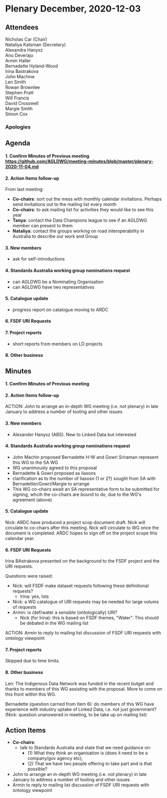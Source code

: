 # Plenary December, 2020-12-03

## Attendees
Nicholas Car (Chair)  
Nataliya Katsman (Secretary)  
Alexandra Hanysz  
Anu Deveraju  
Armin Haller  
Bernadette Hyland-Wood  
Irina Bastrakova  
John Machine  
Len Smith  
Rowan Brownlee  
Stephen Pratt  
Will Francis  
David Crosswell  
Margie Smith  
Simon Cox  

### Apologies


## Agenda
#### 1. Confirm Minutes of Previous meeting https://github.com/AGLDWG/meeting-minutes/blob/master/plenary-2020-11-04.md
#### 2. Action Items follow-up
From last meeting:
* **Co-chairs**: sort out the mess with monthly calendar invitations. Perhaps send invitations out to the mailing list every month
* **Co-chairs**: to ask mailing list for activities they would like to see this year
* **Tanya**: contact the Data Champions league to see if an AGLDWG member can present to them
* **Nataliya**: contact the groups working on road interoperability in Australia to describe our work and Group
#### 3. New members
  * ask for self-introductions
#### 4.  Standards Australia working group nominations request
  * can AGLDWG be a Nominating Organisation
  * can AGLDWG have two representatives  
#### 5. Catalogue update
  * progress report on catalogue moving to ARDC
#### 6. FSDF URI Requests
#### 7. Project reports
  * short reports from members on LD projects
#### 8. Other business

## Minutes
#### 1. Confirm Minutes of Previous meeting 


#### 2. Action Items follow-up
ACTION: John to arrange an in-depth WG meeting (i.e. not plenary) in late January to address a number of tooling and other issues

#### 3. New members
* Alexander Hanysz (ABS). New to Linked Data but interested

#### 4. Standards Australia working group nominations request
* John Machin proposed Bernadette H-W and Gowri Sriraman represent this WG to the SA WG
* WG unanimously agreed to this proposal
* Bernadette & Gowri proposed as liasons
* clarification as to the number of liasosn (1 or 2?) sought from SA with Bernadetter/Gowri/Margie to arrange
* This WG co-chairs await an SA representative form to be submitted for signing, whcih the co-chairs are bound to do, due to the WG's agreement (above)

#### 5. Catalogue update
Nick: ARDC have produced a project scop document draft. Nick will circulate to co-chairs after this meeting. Nick will circulate to WG once the document is completed. ARDC hopes to sign off on the project scope this calendar year.

#### 6. FSDF URI Requests
Irina BAstrakova presented on the background to the FSDF project and the URI requests.

Questions were raised:
* Nick: will FSDF make dataset requests following these definitional requests?
    * Irina: yes, lots
* Nick: a WG catalogue of URI requests may be needed for large volums of requests
* Armin: is /def/water a sensible (ontologically) URI?
    * Nick (for Irina): this is based on FSDF themes, "Water". This should be debated in the WG mailing list
   
ACTION: Armin to reply to mailing list discussion of FSDF URI requests with ontology viewpoint

#### 7. Project reports
Skipped due to time limits.

#### 8. Other business
Len: The Indigenous Data Network was funded in the recent butget and thanks to members of this WG assisting with the proposal. More to come on this front within this WG.

Bernadette (question carried from Item 6): do members of this WG have experience with industry uptake of Linked Data, i.e. not just government?  
(Nick: question unanswered in meeting, to be take up on mailing list)

## Action Items
* **Co-chairs**: 
    * talk to Standards Australia and state that we need guidance on: 
        * (1) What they think an organisation is (does it need to be a company/gov agency etc), 
        * (2) That we have two people offering to take part and is that possible?
* John to arrange an in-depth WG meeting (i.e. not plenary) in late January to address a number of tooling and other issues
* Armin to reply to mailing list discussion of FSDF URI requests with ontology viewpoint

